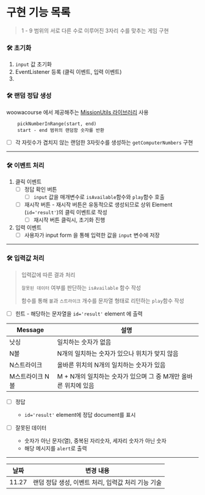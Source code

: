 # 구현 기능 목록

> 1 - 9 범위의 서로 다른 수로 이루어진 3자리 수를 맞추는 게임 구현

### 🛠 초기화

1. `input` 값 초기화
2. EventListener 등록 (클릭 이벤트, 입력 이벤트)
3.

### 🛠 랜덤 정답 생성

woowacourse 에서 제공해주는 [MissionUtils 라이브러리](https://github.com/woowacourse-projects/javascript-mission-utils#mission-utils) 사용

```
    pickNumberInRange(start, end)
    start - end 범위의 랜덤함 숫자를 반환
```

- [ ] 각 자릿수가 겹치지 않는 랜덤한 3자릿수를 생성하는 `getComputerNumbers` 구현

---

### 🛠 이벤트 처리

1. 클릭 이벤트
   - [ ] 정답 확인 버튼
     - [ ] `input` 값을 매개변수로 `isAvailable`함수와 `play`함수 호출
   - [ ] 재시작 버튼 - 재시작 버튼은 유동적으로 생성되므로 상위 Element (`id='result'`)의 클릭 이벤트로 작성
     - [ ] 재시작 버튼 클릭시, 초기화 진행

2. 입력 이벤트
   - [ ] 사용자가 input form 을 통해 입력한 값을 `input` 변수에 저장

---

### 🛠 입력값 처리

> 입력값에 따른 결과 처리
>
> `잘못된 데이터` 여부를 판단하는 `isAvailable` 함수 작성
>
> 함수를 통해 `볼`과 `스트라이크` 개수를 문자열 형태로 리턴하는 `play`함수 작성



- [ ] 힌트 - 해당하는 문자열을 `id='result'` element 에 출력

| Message | 설명 |
|---|---|
| 낫싱 | 일치하는 숫자가 없음 |
| N볼 | N개의 일치하는 숫자가 있으나 위치가 맞지 않음 |
| N스트라이크 | 올바른 위치의 N개의 일치하는 숫자가 있음 |
| M스트라이크 N볼 | M + N개의 일치하는 숫자가 있으며 그 중 M개만 올바른 위치에 있음 |

- [ ] 정답
  - `id='result'` element에 정답 document를 표시

- [ ] 잘못된 데이터
  - 숫자가 아닌 문자(열), 중복된 자리숫자, 세자리 숫자가 아닌 숫자
  - 해당 메시지를 `alert`로 출력

---

| 날짜 | 변경 내용 |
|---|---|
| 11.27 | 랜덤 정답 생성, 이벤트 처리, 입력값 처리 기능 기술 |